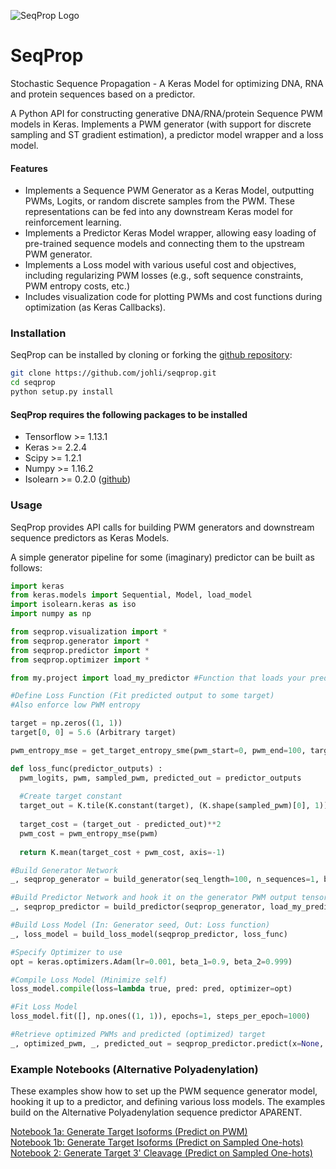 ![SeqProp Logo](https://github.com/johli/seqprop/blob/master/SeqProp_Logo.jpg?raw=true)

# SeqProp
Stochastic Sequence Propagation - A Keras Model for optimizing DNA, RNA and protein sequences based on a predictor.

A Python API for constructing generative DNA/RNA/protein Sequence PWM models in Keras. Implements a PWM generator (with support for discrete sampling and ST gradient estimation), a predictor model wrapper and a loss model.

#### Features
- Implements a Sequence PWM Generator as a Keras Model, outputting PWMs, Logits, or random discrete samples from the PWM. These representations can be fed into any downstream Keras model for reinforcement learning.
- Implements a Predictor Keras Model wrapper, allowing easy loading of pre-trained sequence models and connecting them to the upstream PWM generator.
- Implements a Loss model with various useful cost and objectives, including regularizing PWM losses (e.g., soft sequence constraints, PWM entropy costs, etc.)
- Includes visualization code for plotting PWMs and cost functions during optimization (as Keras Callbacks).

### Installation
SeqProp can be installed by cloning or forking the [github repository](https://github.com/johli/seqprop.git):
```sh
git clone https://github.com/johli/seqprop.git
cd seqprop
python setup.py install
```

#### SeqProp requires the following packages to be installed
- Tensorflow >= 1.13.1
- Keras >= 2.2.4
- Scipy >= 1.2.1
- Numpy >= 1.16.2
- Isolearn >= 0.2.0 ([github](https://github.com/johli/isolearn.git))

### Usage
SeqProp provides API calls for building PWM generators and downstream sequence predictors as Keras Models.

A simple generator pipeline for some (imaginary) predictor can be built as follows:
```python
import keras
from keras.models import Sequential, Model, load_model
import isolearn.keras as iso
import numpy as np

from seqprop.visualization import *
from seqprop.generator import *
from seqprop.predictor import *
from seqprop.optimizer import *

from my.project import load_my_predictor #Function that loads your predictor

#Define Loss Function (Fit predicted output to some target)
#Also enforce low PWM entropy

target = np.zeros((1, 1))
target[0, 0] = 5.6 (Arbitrary target)

pwm_entropy_mse = get_target_entropy_sme(pwm_start=0, pwm_end=100, target_bits=1.8)

def loss_func(predictor_outputs) :
  pwm_logits, pwm, sampled_pwm, predicted_out = predictor_outputs
  
  #Create target constant
  target_out = K.tile(K.constant(target), (K.shape(sampled_pwm)[0], 1))
  
  target_cost = (target_out - predicted_out)**2
  pwm_cost = pwm_entropy_mse(pwm)
  
  return K.mean(target_cost + pwm_cost, axis=-1)

#Build Generator Network
_, seqprop_generator = build_generator(seq_length=100, n_sequences=1, batch_normalize_pwm=True)

#Build Predictor Network and hook it on the generator PWM output tensor
_, seqprop_predictor = build_predictor(seqprop_generator, load_my_predictor(), n_sequences=1, eval_mode='pwm')

#Build Loss Model (In: Generator seed, Out: Loss function)
_, loss_model = build_loss_model(seqprop_predictor, loss_func)

#Specify Optimizer to use
opt = keras.optimizers.Adam(lr=0.001, beta_1=0.9, beta_2=0.999)

#Compile Loss Model (Minimize self)
loss_model.compile(loss=lambda true, pred: pred, optimizer=opt)

#Fit Loss Model
loss_model.fit([], np.ones((1, 1)), epochs=1, steps_per_epoch=1000)

#Retrieve optimized PWMs and predicted (optimized) target
_, optimized_pwm, _, predicted_out = seqprop_predictor.predict(x=None, steps=1)

```

### Example Notebooks (Alternative Polyadenylation)
These examples show how to set up the PWM sequence generator model, hooking it up to a predictor, and defining various loss models. The examples build on the Alternative Polyadenylation sequence predictor APARENT.

[Notebook 1a: Generate Target Isoforms (Predict on PWM)](https://nbviewer.jupyter.org/github/johli/seqprop/blob/master/examples/apa/seqprop_aparent_isoform_optimization.ipynb)<br/>
[Notebook 1b: Generate Target Isoforms (Predict on Sampled One-hots)](https://nbviewer.jupyter.org/github/johli/seqprop/blob/master/examples/apa/seqprop_aparent_isoform_optimization_sample.ipynb)<br/>
[Notebook 2: Generate Target 3' Cleavage (Predict on Sampled One-hots)](https://nbviewer.jupyter.org/github/johli/seqprop/blob/master/examples/apa/seqprop_aparent_cleavage_optimization.ipynb)<br/>
